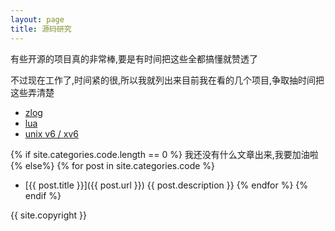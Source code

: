 ```yaml
---
layout: page
title: 源码研究
---
```


有些开源的项目真的非常棒,要是有时间把这些全都搞懂就赞透了

不过现在工作了,时间紧的很,所以我就列出来目前我在看的几个项目,争取抽时间把这些弄清楚

* [zlog](http://github.com/HardySimpson/zlog)
* [lua](http://www.lua.org/manual/5.2/manual.html)
* [unix v6 / xv6](http://pdos.csail.mit.edu/6.828/2012/xv6.html)

{% if site.categories.code.length == 0 %}
我还没有什么文章出来,我要加油啦
{% else%}
{% for post in site.categories.code %}
*   [{{ post.title }}]({{ post.url }})
    {{ post.description }}
{% endfor %}
{% endif %}

{{ site.copyright }}
